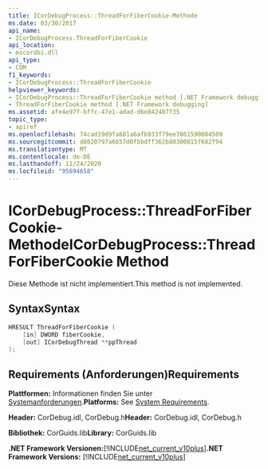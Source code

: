 ```yaml
---
title: ICorDebugProcess::ThreadForFiberCookie-Methode
ms.date: 03/30/2017
api_name:
- ICorDebugProcess.ThreadForFiberCookie
api_location:
- mscordbi.dll
api_type:
- COM
f1_keywords:
- ICorDebugProcess::ThreadForFiberCookie
helpviewer_keywords:
- ICorDebugProcess::ThreadForFiberCookie method [.NET Framework debugging]
- ThreadForFiberCookie method [.NET Framework debugging]
ms.assetid: afe4e97f-bffc-47e1-adad-d6e842487f35
topic_type:
- apiref
ms.openlocfilehash: 74cad19d9fa681a6afb933f79ee7061590084509
ms.sourcegitcommit: d8020797a6657d0fbbdff362b80300815f682f94
ms.translationtype: MT
ms.contentlocale: de-DE
ms.lasthandoff: 11/24/2020
ms.locfileid: "95694658"
---
```

# <a name="icordebugprocessthreadforfibercookie-method"></a><span data-ttu-id="f6e10-102">ICorDebugProcess::ThreadForFiberCookie-Methode</span><span class="sxs-lookup"><span data-stu-id="f6e10-102">ICorDebugProcess::ThreadForFiberCookie Method</span></span>

<span data-ttu-id="f6e10-103">Diese Methode ist nicht implementiert.</span><span class="sxs-lookup"><span data-stu-id="f6e10-103">This method is not implemented.</span></span>  
  
## <a name="syntax"></a><span data-ttu-id="f6e10-104">Syntax</span><span class="sxs-lookup"><span data-stu-id="f6e10-104">Syntax</span></span>  
  
```cpp  
HRESULT ThreadForFiberCookie (  
    [in] DWORD fiberCookie,  
    [out] ICorDebugThread **ppThread  
);  
```  
  
## <a name="requirements"></a><span data-ttu-id="f6e10-105">Requirements (Anforderungen)</span><span class="sxs-lookup"><span data-stu-id="f6e10-105">Requirements</span></span>  

 <span data-ttu-id="f6e10-106">**Plattformen:** Informationen finden Sie unter [Systemanforderungen](../../get-started/system-requirements.md).</span><span class="sxs-lookup"><span data-stu-id="f6e10-106">**Platforms:** See [System Requirements](../../get-started/system-requirements.md).</span></span>  
  
 <span data-ttu-id="f6e10-107">**Header:** CorDebug.idl, CorDebug.h</span><span class="sxs-lookup"><span data-stu-id="f6e10-107">**Header:** CorDebug.idl, CorDebug.h</span></span>  
  
 <span data-ttu-id="f6e10-108">**Bibliothek:** CorGuids.lib</span><span class="sxs-lookup"><span data-stu-id="f6e10-108">**Library:** CorGuids.lib</span></span>  
  
 <span data-ttu-id="f6e10-109">**.NET Framework Versionen:**[!INCLUDE[net_current_v10plus](../../../../includes/net-current-v10plus-md.md)]</span><span class="sxs-lookup"><span data-stu-id="f6e10-109">**.NET Framework Versions:** [!INCLUDE[net_current_v10plus](../../../../includes/net-current-v10plus-md.md)]</span></span>
